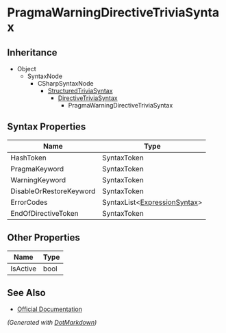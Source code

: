 # PragmaWarningDirectiveTriviaSyntax

## Inheritance

* Object
  * SyntaxNode
    * CSharpSyntaxNode
      * [StructuredTriviaSyntax](StructuredTriviaSyntax.md)
        * [DirectiveTriviaSyntax](DirectiveTriviaSyntax.md)
          * PragmaWarningDirectiveTriviaSyntax

## Syntax Properties

| Name                    | Type                                                 |
| ----------------------- | ---------------------------------------------------- |
| HashToken               | SyntaxToken                                          |
| PragmaKeyword           | SyntaxToken                                          |
| WarningKeyword          | SyntaxToken                                          |
| DisableOrRestoreKeyword | SyntaxToken                                          |
| ErrorCodes              | SyntaxList\<[ExpressionSyntax](ExpressionSyntax.md)> |
| EndOfDirectiveToken     | SyntaxToken                                          |

## Other Properties

| Name     | Type |
| -------- | ---- |
| IsActive | bool |

## See Also

* [Official Documentation](https://docs.microsoft.com/en-us/dotnet/api/microsoft.codeanalysis.csharp.syntax.pragmawarningdirectivetriviasyntax)


*\(Generated with [DotMarkdown](http://github.com/JosefPihrt/DotMarkdown)\)*